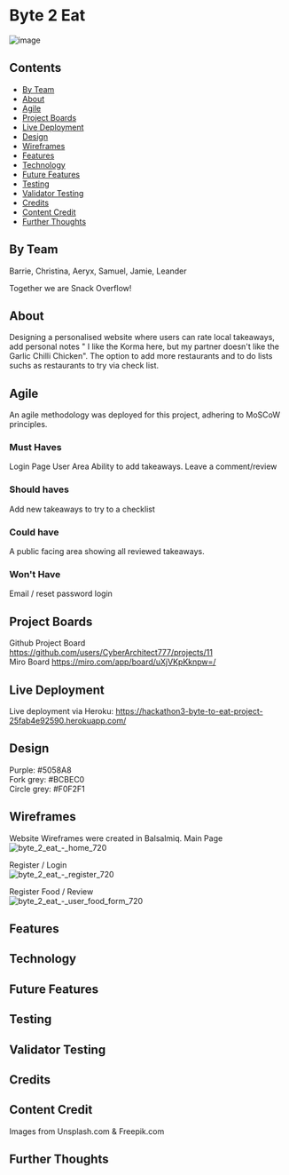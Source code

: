 # Byte 2 Eat
![image](https://github.com/user-attachments/assets/a7fc73bf-10f8-4ffa-af78-daa3be85604e)


## Contents
- [By Team](by-team)
- [About](#about)
- [Agile](#Agile) 
- [Project Boards](#Project-Boards)
- [Live Deployment](#Live-Deployment)
- [Design](#Design)
- [Wireframes](#Wireframes)
- [Features](#Features)
- [Technology](#Technology)
- [Future Features](#Future-Features)
- [Testing](#Testing)
- [Validator Testing](#Validator-Testing)
- [Credits](#Credits)
- [Content Credit](#Content-Credit)
- [Further Thoughts](#Further-Thoughts)


## By Team

Barrie, Christina, Aeryx, Samuel, Jamie, Leander

Together we are Snack Overflow! 

## About

Designing a personalised website where users can rate local takeaways, add personal notes " I like the Korma here, but my partner doesn't like the Garlic Chilli Chicken". The option to add more restaurants and to do lists suchs as restaurants to try via check list. 

## Agile
An agile methodology was deployed for this project, adhering to MoSCoW principles. 

### Must Haves 
Login Page
User Area
Ability to add takeaways.
Leave a comment/review

### Should haves
Add new takeaways to try to a checklist

### Could have
A public facing area showing all reviewed takeaways. 

### Won't Have
Email / reset password login

## Project Boards
Github Project Board
https://github.com/users/CyberArchitect777/projects/11 \
Miro Board
https://miro.com/app/board/uXjVKpKknpw=/

## Live Deployment

Live deployment via Heroku: https://hackathon3-byte-to-eat-project-25fab4e92590.herokuapp.com/

## Design

Purple: #5058A8 \
Fork grey: #BCBEC0 \
Circle grey: #F0F2F1 

## Wireframes 
Website Wireframes were created in Balsalmiq.
Main Page \
![byte_2_eat_-_home_720](https://github.com/user-attachments/assets/95ec1821-43f2-4433-8273-8c70df7a7a80)

Register / Login \
![byte_2_eat_-_register_720](https://github.com/user-attachments/assets/19187be5-03c2-4fa9-af80-d575988784de)

Register Food / Review \
![byte_2_eat_-_user_food_form_720](https://github.com/user-attachments/assets/d0114c95-fd52-415e-b4d1-9a1ded14e572)




## Features

## Technology

## Future Features

## Testing

## Validator Testing

## Credits

## Content Credit
Images from Unsplash.com & Freepik.com

## Further Thoughts

### 
### 
